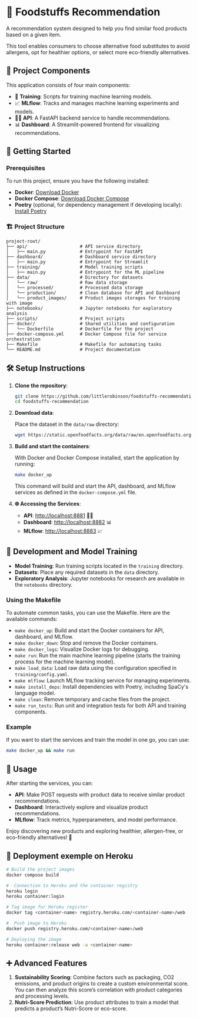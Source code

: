 # 🍲 Foodstuffs Recommendation

A recommendation system designed to help you find similar food products based on a given item.

This tool enables consumers to choose alternative food substitutes to avoid allergens, opt for healthier options, or select more eco-friendly alternatives.

## 🧩 Project Components

This application consists of four main components:

- 🤖 **Training**: Scripts for training machine learning models.
- 📈 **MLflow**: Tracks and manages machine learning experiments and models.
- 🧑‍🍳 **API**: A FastAPI backend service to handle recommendations.
- 📊 **Dashboard**: A Streamlit-powered frontend for visualizing recommendations.

## 🚀 Getting Started

### Prerequisites

To run this project, ensure you have the following installed:

- **Docker**: [Download Docker](https://docs.docker.com/get-docker/)
- **Docker Compose**: [Download Docker Compose](https://docs.docker.com/compose/install/)
- **Poetry** (optional, for dependency management if developing locally): [Install Poetry](https://python-poetry.org/docs/)

### 🏗️ Project Structure

```
project-root/
├── api/                    # API service directory
│   ├── main.py             # Entrypoint for FastAPI
├── dashboard/              # Dashboard service directory
│   ├── main.py             # Entrypoint for Streamlit
├── training/               # Model training scripts
│   ├── main.py             # Entrypoint for the ML pipeline
├── data/                   # Directory for datasets
│   └── raw/                # Raw data storage
│   └── processed/          # Processed data storage
│   └── production/         # Clean database for API and Dashboard
│   └── product_images/     # Product images storages for training with image
├── notebooks/              # Jupyter notebooks for exploratory analysis
├── scripts/                # Project scripts
├── docker/                 # Shared utilities and configuration
│   └── Dockerfile          # Dockerfile for the project
├── docker-compose.yml      # Docker Compose file for service orchestration
├── Makefile                # Makefile for automating tasks
└── README.md               # Project documentation
```

## 🛠️ Setup Instructions

1. **Clone the repository**:

   ```bash
   git clone https://github.com/littlerobinson/foodstuffs-recommendation
   cd foodstuffs-recommendation
   ```

2. **Download data**:

   Place the dataset in the `data/raw` directory:

   ```bash
   wget https://static.openfoodfacts.org/data/raw/en.openfoodfacts.org.products.csv.gz -P data/raw
   ```

3. **Build and start the containers**:

   With Docker and Docker Compose installed, start the application by running:

   ```bash
   make docker_up
   ```

   This command will build and start the API, dashboard, and MLflow services as defined in the `docker-compose.yml` file.

4. **🌐 Accessing the Services**:

   - **API**: [http://localhost:8881](http://localhost:8881) 🧑‍🍳
   - **Dashboard**: [http://localhost:8882](http://localhost:8882) 📊
   - **MLflow**: [http://localhost:8883](http://localhost:8883) 📈

## 🔧 Development and Model Training

- **Model Training**: Run training scripts located in the `training` directory.
- **Datasets**: Place any required datasets in the `data` directory.
- **Exploratory Analysis**: Jupyter notebooks for research are available in the `notebooks` directory.

### Using the Makefile

To automate common tasks, you can use the Makefile. Here are the available commands:

- `make docker_up`: Build and start the Docker containers for API, dashboard, and MLflow.
- `make docker_down`: Stop and remove the Docker containers.
- `make docker_logs`: Visualize Docker logs for debugging.
- `make run`: Run the main machine learning pipeline (starts the training process for the machine learning model).
- `make load_data`: Load raw data using the configuration specified in `training/config.yaml`.
- `make mlflow`: Launch MLflow tracking service for managing experiments.
- `make install_deps`: Install dependencies with Poetry, including SpaCy's language model.
- `make clean`: Remove temporary and cache files from the project.
- `make run_tests`: Run unit and integration tests for both API and training components.

### Example

If you want to start the services and train the model in one go, you can use:

```bash
make docker_up && make run
```

## 🚀 Usage

After starting the services, you can:

- **API**: Make POST requests with product data to receive similar product recommendations.
- **Dashboard**: Interactively explore and visualize product recommendations.
- **MLflow**: Track metrics, hyperparameters, and model performance.

Enjoy discovering new products and exploring healthier, allergen-free, or eco-friendly alternatives! 🥳

## 🚀 Deployment exemple on Heroku

```bash
# Build the project images
docker compose build

#  Connection to Heroku and the container registry
heroku login
heroku container:login

# Tag image for Heroku register
docker tag <container-name> registry.heroku.com/<container-name>/web

#  Push image to Heroku
docker push registry.heroku.com/<container-name>/web

# Deploying the image
heroku container:release web -a <container-name>

```

## ➕ Advanced Features

1. **Sustainability Scoring**: Combine factors such as packaging, CO2 emissions, and product origins to create a custom environmental score. You can then analyze this score’s correlation with product categories and processing levels.
2. **Nutri-Score Prediction**: Use product attributes to train a model that predicts a product’s Nutri-Score or eco-score.
